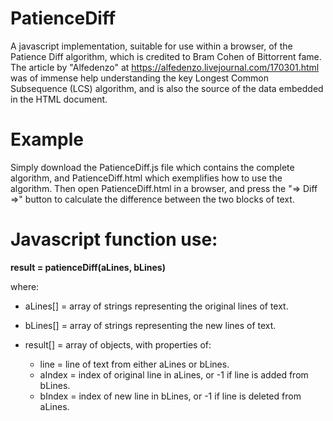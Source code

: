 # PatienceDiff
A javascript implementation, suitable for use within a browser, of the Patience Diff algorithm, which is credited to Bram Cohen of Bittorrent fame. The article by "Alfedenzo" at https://alfedenzo.livejournal.com/170301.html was of immense help understanding the key Longest Common Subsequence (LCS) algorithm, and is also the source of the data embedded in the HTML document.

# Example
Simply download the PatienceDiff.js file which contains the complete algorithm, and PatienceDiff.html which exemplifies how to use the algorithm.  Then open PatienceDiff.html in a browser, and press the "=> Diff =>" button to calculate the difference between the two blocks of text.

# Javascript function use:

<b>result = patienceDiff(aLines, bLines)</b>

where:<br>
* aLines[] = array of strings representing the original lines of text.
* bLines[] = array of strings representing the new lines of text.
    
* result[] = array of objects, with properties of:
  * line = line of text from either aLines or bLines.
  * aIndex = index of original line in aLines, or -1 if line is added from bLines.
  * bIndex = index of new line in bLines, or -1 if line is deleted from aLines.
